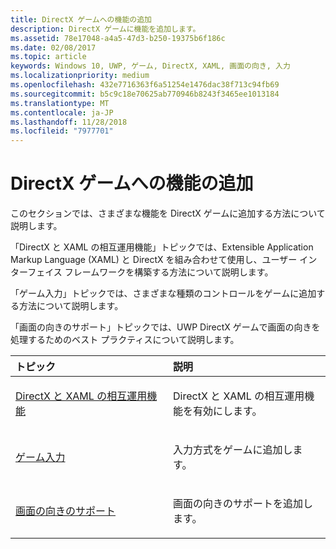 ```yaml
---
title: DirectX ゲームへの機能の追加
description: DirectX ゲームに機能を追加します。
ms.assetid: 78e17048-a4a5-47d3-b250-19375b6f186c
ms.date: 02/08/2017
ms.topic: article
keywords: Windows 10, UWP, ゲーム, DirectX, XAML, 画面の向き, 入力
ms.localizationpriority: medium
ms.openlocfilehash: 432e7716363f6a51254e1476dac38f713c94fb69
ms.sourcegitcommit: b5c9c18e70625ab770946b8243f3465ee1013184
ms.translationtype: MT
ms.contentlocale: ja-JP
ms.lasthandoff: 11/28/2018
ms.locfileid: "7977701"
---
```

# <a name="add-features-to-directx-games"></a>DirectX ゲームへの機能の追加

このセクションでは、さまざまな機能を DirectX ゲームに追加する方法について説明します。

「DirectX と XAML の相互運用機能」トピックでは、Extensible Application Markup Language (XAML) と DirectX を組み合わせて使用し、ユーザー インターフェイス フレームワークを構築する方法について説明します。

「ゲーム入力」トピックでは、さまざまな種類のコントロールをゲームに追加する方法について説明します。

「画面の向きのサポート」トピックでは、UWP DirectX ゲームで画面の向きを処理するためのベスト プラクティスについて説明します。

<table>
<colgroup>
<col width="50%" />
<col width="50%" />
</colgroup>
<thead>
<tr class="header">
<th align="left">トピック</th>
<th align="left">説明</th>
</tr>
</thead>
<tbody>
<tr class="odd">
<td align="left"><p><a href="directx-and-xaml-interop.md">DirectX と XAML の相互運用機能</a></p></td>
<td align="left"><p>DirectX と XAML の相互運用機能を有効にします。</p></td>
</tr>
<tr class="even">
<td align="left"><p><a href="directx-game-input.md">ゲーム入力</a></p></td>
<td align="left"><p>入力方式をゲームに追加します。</p></td>
</tr>
<tr class="odd">
<td align="left"><p><a href="supporting-screen-rotation-directx-and-cpp.md">画面の向きのサポート</a></p></td>
<td align="left"><p>画面の向きのサポートを追加します。</p></td>
</tr>
</tbody>
</table>